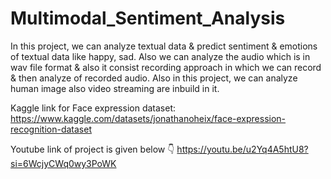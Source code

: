 # Multimodal_Sentiment_Analysis
In this project, we can analyze textual data & predict sentiment & emotions of textual data like happy, sad. Also we can analyze the audio which is in wav file format & also it consist recording approach in which we can record & then analyze of recorded audio. Also in this project, we can analyze human image also video streaming are inbuild in it.

Kaggle link for Face expression dataset:
https://www.kaggle.com/datasets/jonathanoheix/face-expression-recognition-dataset

Youtube link of project is given below 👇
https://youtu.be/u2Yq4A5htU8?si=6WcjyCWq0wy3PoWK
